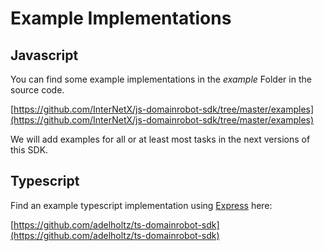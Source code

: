 # Example Implementations

## Javascript 

You can find some example implementations in the *example* Folder in the source code.

[https://github.com/InterNetX/js-domainrobot-sdk/tree/master/examples](https://github.com/InterNetX/js-domainrobot-sdk/tree/master/examples)

We will add examples for all or at least most tasks in the next versions of this SDK.

## Typescript

Find an example typescript implementation using [Express](https://expressjs.com/de/) here:

[https://github.com/adelholtz/ts-domainrobot-sdk](https://github.com/adelholtz/ts-domainrobot-sdk)
